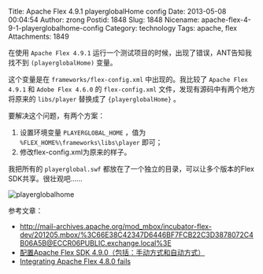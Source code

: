 Title: Apache Flex 4.9.1 playerglobalHome config
Date: 2013-05-08 00:04:54
Author: zrong
Postid: 1848
Slug: 1848
Nicename: apache-flex-4-9-1-playerglobalhome-config
Category: technology
Tags: apache, flex
Attachments: 1849

在使用 `Apache Flex 4.9.1` 运行一个测试项目的时候，出现了错误，ANT告知我找不到 `(playerglobalHome)` 变量。

这个变量是在 `frameworks/flex-config.xml` 中出现的。我比较了 `Apache Flex 4.9.1` 和 `Adobe Flex 4.6.0` 的 `flex-config.xml` 文件，发现有源码中有两个地方将原来的 `libs/player` 替换成了 `{playerglobalHome}` 。

要解决这个问题，有两个方案：

1.  设置环境变量 `PLAYERGLOBAL_HOME` ，值为 `%FLEX_HOME%\frameworks\libs\player` 即可；
2.  修改flex-config.xml为原来的样子。

我把所有的 `playerglobal.swf` 都放在了一个独立的目录，可以让多个版本的Flex SDK共享。很壮观吧……

![playerglobalhome](/wp-content/uploads/2013/05/playerglobalhome.png)

参考文章：

-   <http://mail-archives.apache.org/mod_mbox/incubator-flex-dev/201205.mbox/%3C66E38C42347D6446BF7FCB22C3D3878072C4B06A5B@ECCR06PUBLIC.exchange.local%3E>
-   [配置Apache Flex SDK 4.9.0（包括：手动方式和自动方式）](http://www.k-zone.cn/zblog/post/installer-apache-flex.html)
-   [Integrating Apache Flex 4.8.0 fails](http://bugs.powerflasher.com/jira/browse/FDT-2877)

